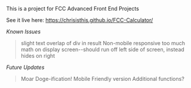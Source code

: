 This is a project for FCC Advanced Front End Projects

See it live here: https://chrisisthis.github.io/FCC-Calculator/

*Known Issues*
> slight text overlap of div in result
> Non-mobile responsive
> too much math on display screen--should run off left side of screen, instead hides on right

*Future Updates*
> Moar Doge-ification!
> Mobile Friendly version
> Additional functions?
